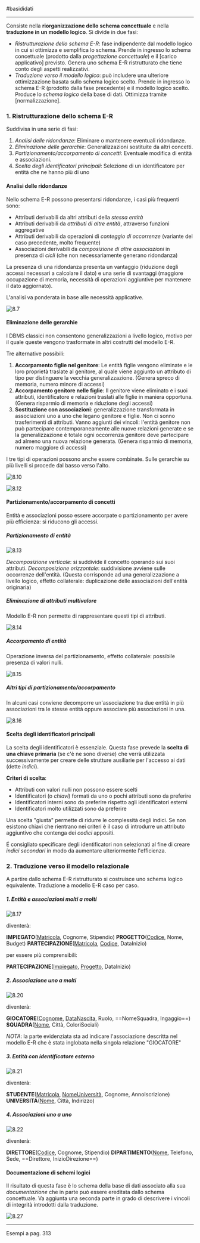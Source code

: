 #basididati 

---
Consiste nella **riorganizzazione dello schema concettuale** e nella **traduzione in un modello logico**. Si divide in due fasi:
- *Ristrutturazione dello schema E-R*: fase indipendente dal modello logico in cui si ottimizza e semplifica lo schema. Prende in ingresso lo schema concettuale (prodotto dalla *progettazione concettuale*) e il [carico applicativo] previsto. Genera uno schema E-R ristrutturato che tiene conto degli aspetti realizzativi.
- *Traduzione verso il modello logico*: può includere una ulteriore ottimizzazione basata sullo schema logico scelto. Prende in ingresso lo schema E-R (prodotto dalla fase precedente) e il modello logico scelto. Produce lo *schema logico* della base di dati. Ottimizza tramite [normalizzazione].

### 1. Ristrutturazione dello schema E-R
Suddivisa in una serie di fasi:
1. *Analisi delle ridondanze*: Eliminare o mantenere eventuali ridondanze.
2. *Eliminazione delle gerarchie*: Generalizzazioni sostituite da altri concetti.
3. *Partizionamento/accorpamento di concetti*: Eventuale modifica di entità e associazioni.
4. *Scelta degli identificatori principali*: Selezione di un identificatore per entità che ne hanno più di uno

#### Analisi delle ridondanze
Nello schema E-R possono presentarsi ridondanze, i casi più frequenti sono:
- Attributi derivabili da altri attributi della *stessa entità*
- Attributi derivabili da *attributi di altre entità*, attraverso funzioni aggregative
- Attributi derivabili da operazioni di *conteggio di occorrenze* (variante del caso precedente, molto frequente)
- Associazioni derivabili da *composizione di altre associazioni* in presenza di *cicli* (che non necessariamente generano ridondanza)

La presenza di una ridondanza presenta un vantaggio (riduzione degli accessi necessari a calcolare il dato) e una serie di svantaggi (maggiore occupazione di memoria, necessità di operazioni aggiuntive per mantenere il dato aggiornato).

L'analisi va ponderata in base alle necessità applicative.

![8.7](https://i.imgur.com/EfdDDxI.jpg)

#### Eliminazione delle gerarchie
I DBMS classici non consentono generalizzazioni a livello logico, motivo per il quale queste vengono trasformate in altri costrutti del modello E-R. 

Tre alternative possibili:
1. **Accorpamento figlie nel genitore**: Le entità figlie vengono eliminate e le loro proprietà traslate al genitore, al quale viene aggiunto un attributo di tipo per distinguere la vecchia generalizzazione. (Genera spreco di memoria, numero minore di accessi)
2. **Accorpamento genitore nelle figlie**: Il genitore viene eliminato e i suoi attributi, identificatore e relazioni traslati alle figlie in maniera opportuna. (Genera risparmio di memoria e riduzione degli accessi)
3. **Sostituzione con associazioni**: generalizzazione transformata in associazioni uno a uno che legano genitore e figlie. Non ci sonno trasferimenti di attributi. Vanno aggiunti dei vincoli: l'entità genitore non può partecipare contemporaneamente alle nuove relazioni generate e se la generalizzazione è totale ogni occorrenza genitore deve partecipare ad almeno una nuova relazione generata. (Genera risparmio di memoria, numero maggiore di accessi)

I tre tipi di operazioni possono anche essere combinate.
Sulle gerarchie su più livelli si procede dal basso verso l'alto.
  
![8.10](https://i.imgur.com/TJJ7oHd_d.webp?maxwidth=1520&fidelity=grand)

![8.12](https://i.imgur.com/Bda2pVH.jpg)

#### Partizionamento/accorpamento di concetti

Entità e associazioni posso essere accorpate o partizionamento per avere più efficienza: si riducono gli accessi.

##### Partizionamento di entità
![8.13](https://i.imgur.com/kxlvNdf.jpg)

*Decomposizione verticale*: si suddivide il concetto operando sui suoi attributi.
*Decomposizione orizzontale*: suddivisione avviene sulle occorrenze dell'entità. (Questa corrisponde ad una generalizzazione a livello logico, effetto collaterale: duplicazione delle associazioni dell'entità originaria)

##### Eliminazione di attributi multivalore
Modello E-R non permette di rappresentare questi tipi di attributi.

![8.14](https://i.imgur.com/ykH4G1A.jpg)

##### Accorpamento di entità
Operazione inversa del partizionamento, effetto collaterale: possibile presenza di valori nulli.

![8.15](https://i.imgur.com/0rP6fvX.jpg)

##### Altri tipi di partizionamento/accorpamento 
In alcuni casi conviene decomporre un'associazione tra due entità in più associazioni tra le stesse entità oppure associare più associazioni in una. 

![8.16](https://i.imgur.com/pj0kOHw.jpg)


#### Scelta degli identificatori principali
La scelta degli identificatori è essenziale. Questa fase prevede la **scelta di una chiave primaria** (se c'è ne sono diverse) che verrà utilizzata successivamente per creare delle strutture ausiliarie per l'accesso ai dati (dette *indici*). 

**Criteri di scelta**:
- Attributi con valori nulli non possono essere scelti
- Identificatori (o *chiavi*) formati da uno o pochi attributi sono da preferire
- Identificatori interni sono da preferire rispetto agli identificatori esterni
- Identificatori molto utilizzati sono da preferire

Una scelta "giusta" permette di ridurre le complessità degli indici.
Se non esistono chiavi che rientrano nei criteri è il caso di introdurre un attributo aggiuntivo che contenga dei *codici* appositi.

É consigliato specificare degli identificatori non selezionati al fine di creare *indici secondari* in modo da aumentare ulteriormente l'efficienza.

### 2. Traduzione verso il modello relazionale
A partire dallo schema E-R ristrutturato si costruisce uno schema logico equivalente. Traduzione a modello E-R caso per caso.

##### 1. Entità e associazioni molti a molti

![8.17](https://i.imgur.com/1yJKgtv.jpg)

diventerà:

**IMPIEGATO**(<ins>Matricola</ins>, Cognome, Stipendio)
**PROGETTO**(<ins>Codice</ins>, Nome, Budget)
**PARTECIPAZIONE**(<ins>Matricola</ins>, <ins>Codice</ins>, DataInizio)

per essere più comprensibili:

**PARTECIPAZIONE**(<ins>Impiegato</ins>, <ins>Progetto</ins>, DataInizio)

##### 2. Associazione uno a molti

![8.20](https://i.imgur.com/L0MFbe3_d.webp?maxwidth=1520&fidelity=grand)

diventerà:

**GIOCATORE**(<ins>Cognome</ins>, <ins>DataNascita</ins>, Ruolo, ==NomeSquadra, Ingaggio==)
**SQUADRA**(<ins>Nome</ins>, Città, ColoriSociali)

*NOTA*: la parte evidenziata sta ad indicare l'associazione descritta nel modello E-R che è stata inglobata nella singola relazione "GIOCATORE"

##### 3. Entità con identificatore esterno

![8.21](https://i.imgur.com/Cesvv8t_d.webp?maxwidth=1520&fidelity=grand)

diventerà:

**STUDENTE**(<ins>Matricola</ins>, <ins>NomeUniversità</ins>, Cognome, AnnoIscrizione)
**UNIVERSITÁ**(<ins>Nome</ins>, Città, Indirizzo)

##### 4. Associazioni uno a uno 

![8.22](https://i.imgur.com/ElDZATq_d.webp?maxwidth=1520&fidelity=grand)

diventerà:

**DIRETTORE**(<ins>Codice</ins>, Cognome, Stipendio)
**DIPARTIMENTO**(<ins>Nome</ins>, Telefono, Sede, ==Direttore, InizioDirezione==)

#### Documentazione di schemi logici

Il risultato di questa fase è lo schema della base di dati associato alla sua *documentazione* che in parte può essere ereditata dallo schema concettuale. Va aggiunta una seconda parte in grado di descrivere i vincoli di integrità introdotti dalla traduzione.

![8.27](https://i.imgur.com/crBipOj.jpg)

---
Esempi a pag. 313
